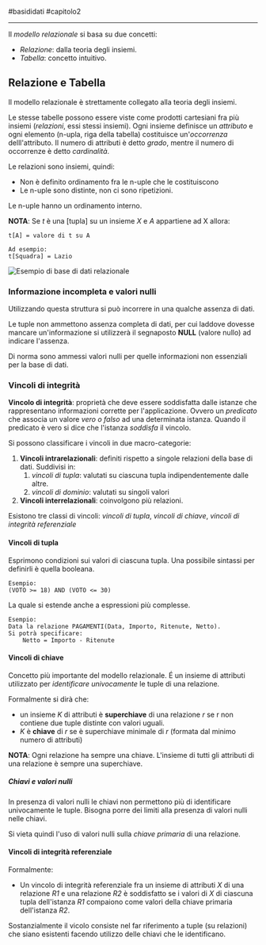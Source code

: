 #basididati #capitolo2

---

Il *modello relazionale* si basa su due concetti:
- *Relazione*: dalla teoria degli insiemi.
- *Tabella*: concetto intuitivo.

## Relazione e Tabella
Il modello relazionale è strettamente collegato alla teoria degli insiemi.

Le stesse tabelle possono essere viste come prodotti cartesiani fra più insiemi (*relazioni*, essi stessi insiemi). Ogni insieme definisce un *attributo* e ogni elemento (n-upla, riga della tabella) costituisce un'*occorrenza* delll'attributo. Il numero di attributi è detto *grado*, mentre il numero di occorrenze è detto *cardinalità*.

Le relazioni sono insiemi, quindi:
- Non è definito ordinamento fra le n-uple che le costituiscono
- Le n-uple sono distinte, non ci sono ripetizioni.

Le n-uple hanno un ordinamento interno.

**NOTA**: 
Se *t* è una [tupla] su un insieme *X* e *A* appartiene ad X allora:
```text
t[A] = valore di t su A

Ad esempio:
t[Squadra] = Lazio
```

![Esempio di base di dati relazionale](https://i.imgur.com/qsPc3gy_d.webp?maxwidth=1520&fidelity=grand)

### Informazione incompleta e valori nulli
Utilizzando questa struttura si può incorrere in una qualche assenza di dati.

Le tuple non ammettono assenza completa di dati, per cui laddove dovesse mancare un'informazione si utilizzerà il segnaposto **NULL** (valore nullo) ad indicare l'assenza.

Di norma sono ammessi valori nulli per quelle informazioni non essenziali per la base di dati.

### Vincoli di integrità
**Vincolo di integrità**: proprietà che deve essere soddisfatta dalle istanze che rappresentano informazioni corrette per l'applicazione. Ovvero un *predicato* che associa un valore *vero o falso* ad una determinata istanza. Quando il predicato è vero si dice che l'istanza *soddisfa* il vincolo.

Si possono classificare i vincoli in due macro-categorie:
1. **Vincoli intrarelazionali**: definiti rispetto a singole relazioni della base di dati. Suddivisi in:
	1. *vincoli di tupla*: valutati su ciascuna tupla indipendentemente dalle altre.
	2. *vincoli di dominio*: valutati su singoli valori
2. **Vincoli interrelazionali**: coinvolgono più relazioni.

Esistono tre classi di vincoli: *vincoli di tupla*, *vincoli di chiave*, *vincoli di integrità referenziale*

#### Vincoli di tupla
Esprimono condizioni sui valori di ciascuna tupla. Una possibile sintassi per definirli è quella booleana.
```text
Esempio:
(VOTO >= 18) AND (VOTO <= 30)
```

La quale si estende anche a espressioni più complesse.
```text
Esempio:
Data la relazione PAGAMENTI(Data, Importo, Ritenute, Netto).
Si potrà specificare:
	Netto = Importo - Ritenute
```

#### Vincoli di chiave
Concetto più importante del modello relazionale.
É un insieme di attributi utilizzato per *identificare univocamente* le tuple di una relazione.

Formalmente si dirà che:
- un insieme *K* di attributi è **superchiave** di una relazione *r* se r non contiene due tuple distinte con valori uguali.
- *K* è **chiave** di *r* se è superchiave minimale di *r* (formata dal minimo numero di attributi)

**NOTA**:
Ogni relazione ha sempre una chiave.
L'insieme di tutti gli attributi di una relazione è sempre una superchiave.

##### Chiavi e valori nulli
In presenza di valori nulli le chiavi non permettono più di identificare univocamente le tuple.
Bisogna porre dei limiti alla presenza di valori nulli nelle chiavi.

Si vieta quindi l'uso di valori nulli sulla *chiave primaria* di una relazione.

#### Vincoli di integrità referenziale
Formalmente:
- Un vincolo di integrità referenziale fra un insieme di attributi *X* di una relazione *R1* e una relazione *R2* è soddisfatto se i valori di *X* di ciascuna tupla dell'istanza *R1* compaiono come valori della chiave primaria dell'istanza *R2*.

Sostanzialmente il vicolo consiste nel far riferimento a tuple (su relazioni) che siano esistenti facendo utilizzo delle chiavi che le identificano.

